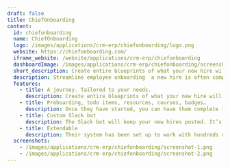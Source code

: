 ```yaml
---
draft: false
title: ChiefOnboarding
content:
  id: chiefonboarding
  name: ChiefOnboarding
  logo: /images/applications/crm-erp/chiefonboarding/logo.png
  website: https://chiefonboarding.com/
  iframe_website: /website/applications/crm-erp/chiefonboarding
  dashboardImage: /images/applications/crm-erp/chiefonboarding/screenshot-1.png
  short_description: Create entire blueprints of what your new hire will go through within minutes. Simply drag and drop items into the timeline.
  description: Streamline employee onboarding  a new hire is often complicated and chaotic, especially in remote teams. We will help you structure your onboarding process for IT, HR, managers, buddies, and, of course, your new hires.
  features:
    - title: A journey. Tailored to your needs.
      description: Create entire blueprints of what your new hire will go through within minutes. Simply drag and drop items into the timeline. Trigger new items based on a specific time and date or once a new hire completed a to do item. Avoid the overwhelming feeling of having to know and do so much for the new hire.
    - title: Preboarding, todo items, resources, courses, badges…
      description: Once they have started, you can have them complete to do items, resources and courses, reward them with badges and even send custom messages! Also don’t forget to prepare them for their first day with our preboarding module!
    - title: Custom Slack bot
      description: The Slack bot will keep your new hires posted. It’s entirely optional though, there is also a full-fletched dashboard. Either can be used standalone.
    - title: Extendable
      description: Their system has been set up to work with hundreds of third party software products. Integrate your own webhooks or set up your own integrations with any provider.
  screenshots:
    - /images/applications/crm-erp/chiefonboarding/screenshot-1.png
    - /images/applications/crm-erp/chiefonboarding/screenshot-2.png
---
```

